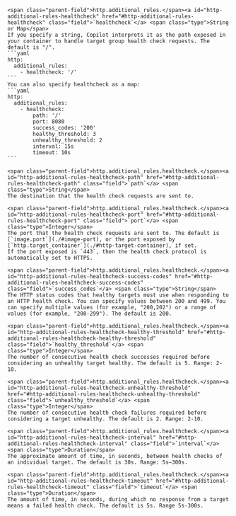     
    <span class="parent-field">http.additional_rules.</span><a id="http-additional-rules-healthcheck" href="#http-additional-rules-healthcheck" class="field">`healthcheck`</a> <span class="type">String or Map</span>  
    If you specify a string, Copilot interprets it as the path exposed in your container to handle target group health check requests. The default is "/".
    ```yaml
    http:
      additional_rules:
        - healthcheck: '/'
    ```
    You can also specify healthcheck as a map:
    ```yaml
    http:
      additional_rules:
        - healthcheck:
            path: '/'
            port: 8080
            success_codes: '200'
            healthy_threshold: 3
            unhealthy_threshold: 2
            interval: 15s
            timeout: 10s
    ```
    
    <span class="parent-field">http.additional_rules.healthcheck.</span><a id="http-additional-rules-healthcheck-path" href="#http-additional-rules-healthcheck-path" class="field">`path`</a> <span class="type">String</span>  
    The destination that the health check requests are sent to.
    
    <span class="parent-field">http.additional_rules.healthcheck.</span><a id="http-additional-rules-healthcheck-port" href="#http-additional-rules-healthcheck-port" class="field">`port`</a> <span class="type">Integer</span>  
    The port that the health check requests are sent to. The default is [`image.port`](./#image-port), or the port exposed by [`http.target_container`](./#http-target-container), if set.  
    If the port exposed is `443`, then the health check protocol is automatically set to HTTPS.
    
    <span class="parent-field">http.additional_rules.healthcheck.</span><a id="http-additional-rules-healthcheck-success-codes" href="#http-additional-rules-healthcheck-success-codes" class="field">`success_codes`</a> <span class="type">String</span>  
    The HTTP status codes that healthy targets must use when responding to an HTTP health check. You can specify values between 200 and 499. You can specify multiple values (for example, "200,202") or a range of values (for example, "200-299"). The default is 200.
    
    <span class="parent-field">http.additional_rules.healthcheck.</span><a id="http-additional-rules-healthcheck-healthy-threshold" href="#http-additional-rules-healthcheck-healthy-threshold" class="field">`healthy_threshold`</a> <span class="type">Integer</span>  
    The number of consecutive health check successes required before considering an unhealthy target healthy. The default is 5. Range: 2-10.
    
    <span class="parent-field">http.additional_rules.healthcheck.</span><a id="http-additional-rules-healthcheck-unhealthy-threshold" href="#http-additional-rules-healthcheck-unhealthy-threshold" class="field">`unhealthy_threshold`</a> <span class="type">Integer</span>  
    The number of consecutive health check failures required before considering a target unhealthy. The default is 2. Range: 2-10.
    
    <span class="parent-field">http.additional_rules.healthcheck.</span><a id="http-additional-rules-healthcheck-interval" href="#http-additional-rules-healthcheck-interval" class="field">`interval`</a> <span class="type">Duration</span>  
    The approximate amount of time, in seconds, between health checks of an individual target. The default is 30s. Range: 5s–300s.
    
    <span class="parent-field">http.additional_rules.healthcheck.</span><a id="http-additional-rules-healthcheck-timeout" href="#http-additional-rules-healthcheck-timeout" class="field">`timeout`</a> <span class="type">Duration</span>  
    The amount of time, in seconds, during which no response from a target means a failed health check. The default is 5s. Range 5s-300s.